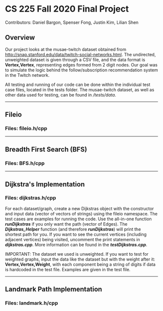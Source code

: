 # CS 225 Fall 2020 Final Project
Contributors: Daniel Bargon, Spenser Fong, Justin Kim, Lilian Shen

## Overview
Our project looks at the musae-twitch dataset obtained from http://snap.stanford.edu/data/twitch-social-networks.html. The undirected, unweighted dataset is given through a CSV file, and the data format is **Vertex,Vertex**, representing edges formed from 2 digit nodes. Our goal was to simulate the logic behind the follow/subscription recommendation system in the Twitch network.

All testing and running of our code can be done within the individual test case files, located in the tests folder. The musae-twitch dataset, as well as other data used for testing, can be found in */tests/data*.
- - - -
## Fileio
### Files: fileio.h/cpp
- - - -
## Breadth First Search (BFS)
### Files: BFS.h/cpp
- - - -
## Dijkstra's Implementation
### Files: dijkstras.h/cpp
For each dataset/graph, create a new Dijkstras object with the constructor and input data (vector of vectors of strings) using the fileio namespace. The test cases are examples for running the code. Use the all-in-one function ***runDijkstras*** if you only want the path (vector of Edges). The ***Dijkstras_Helper*** function (and therefore ***runDijkstras***) will print the shortest path for you. If you want to see the current vertices (including adjacent vertices) being visited, uncomment the print statements in ***dijkstras.cpp***. More information can be found in the ***testDijkstras.cpp***.

IMPORTANT: The dataset we used is unweighted. If you want to test for weighted graphs, input the data like the dataset but with the weight after it: **Vertex,Vertex,Weight**, with each component being a string of digits if data is hardcoded in the test file. Examples are given in the test file.
- - - -
## Landmark Path Implementation
### Files: landmark.h/cpp
